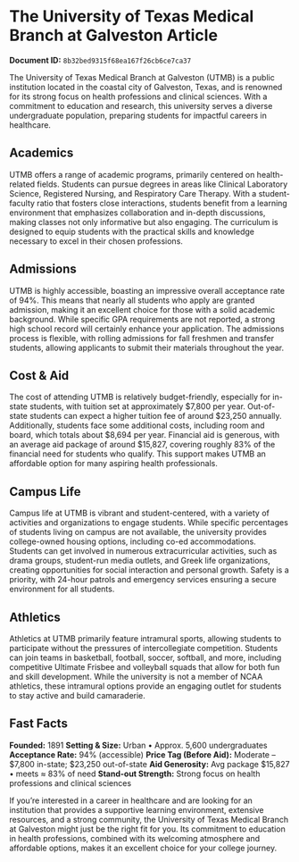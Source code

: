# The University of Texas Medical Branch at Galveston Article

**Document ID:** `8b32bed9315f68ea167f26cb6ce7ca37`

The University of Texas Medical Branch at Galveston (UTMB) is a public institution located in the coastal city of Galveston, Texas, and is renowned for its strong focus on health professions and clinical sciences. With a commitment to education and research, this university serves a diverse undergraduate population, preparing students for impactful careers in healthcare.

## Academics
UTMB offers a range of academic programs, primarily centered on health-related fields. Students can pursue degrees in areas like Clinical Laboratory Science, Registered Nursing, and Respiratory Care Therapy. With a student-faculty ratio that fosters close interactions, students benefit from a learning environment that emphasizes collaboration and in-depth discussions, making classes not only informative but also engaging. The curriculum is designed to equip students with the practical skills and knowledge necessary to excel in their chosen professions.

## Admissions
UTMB is highly accessible, boasting an impressive overall acceptance rate of 94%. This means that nearly all students who apply are granted admission, making it an excellent choice for those with a solid academic background. While specific GPA requirements are not reported, a strong high school record will certainly enhance your application. The admissions process is flexible, with rolling admissions for fall freshmen and transfer students, allowing applicants to submit their materials throughout the year.

## Cost & Aid
The cost of attending UTMB is relatively budget-friendly, especially for in-state students, with tuition set at approximately $7,800 per year. Out-of-state students can expect a higher tuition fee of around $23,250 annually. Additionally, students face some additional costs, including room and board, which totals about $8,694 per year. Financial aid is generous, with an average aid package of around $15,827, covering roughly 83% of the financial need for students who qualify. This support makes UTMB an affordable option for many aspiring health professionals.

## Campus Life
Campus life at UTMB is vibrant and student-centered, with a variety of activities and organizations to engage students. While specific percentages of students living on campus are not available, the university provides college-owned housing options, including co-ed accommodations. Students can get involved in numerous extracurricular activities, such as drama groups, student-run media outlets, and Greek life organizations, creating opportunities for social interaction and personal growth. Safety is a priority, with 24-hour patrols and emergency services ensuring a secure environment for all students.

## Athletics
Athletics at UTMB primarily feature intramural sports, allowing students to participate without the pressures of intercollegiate competition. Students can join teams in basketball, football, soccer, softball, and more, including competitive Ultimate Frisbee and volleyball squads that allow for both fun and skill development. While the university is not a member of NCAA athletics, these intramural options provide an engaging outlet for students to stay active and build camaraderie.

## Fast Facts
**Founded:** 1891
**Setting & Size:** Urban • Approx. 5,600 undergraduates
**Acceptance Rate:** 94% (accessible)
**Price Tag (Before Aid):** Moderate – $7,800 in-state; $23,250 out-of-state
**Aid Generosity:** Avg package $15,827 • meets ≈ 83% of need
**Stand-out Strength:** Strong focus on health professions and clinical sciences

If you’re interested in a career in healthcare and are looking for an institution that provides a supportive learning environment, extensive resources, and a strong community, the University of Texas Medical Branch at Galveston might just be the right fit for you. Its commitment to education in health professions, combined with its welcoming atmosphere and affordable options, makes it an excellent choice for your college journey.

